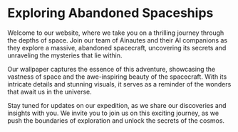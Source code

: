 <!--
Write me markdown content of website with wallpaper:

"A group of Ainautes and their AI companions exploring a massive, abandoned spacecraft floating in the depths of space."

The header of the page should not be copy of the text but rather a real content of the website which is using this wallpaper.
-->

<!--font:Poppins-->

# Exploring Abandoned Spaceships

Welcome to our website, where we take you on a thrilling journey through the depths of space. Join our team of Ainautes and their AI companions as they explore a massive, abandoned spacecraft, uncovering its secrets and unraveling the mysteries that lie within.

Our wallpaper captures the essence of this adventure, showcasing the vastness of space and the awe-inspiring beauty of the spacecraft. With its intricate details and stunning visuals, it serves as a reminder of the wonders that await us in the universe.

Stay tuned for updates on our expedition, as we share our discoveries and insights with you. We invite you to join us on this exciting journey, as we push the boundaries of exploration and unlock the secrets of the cosmos.
